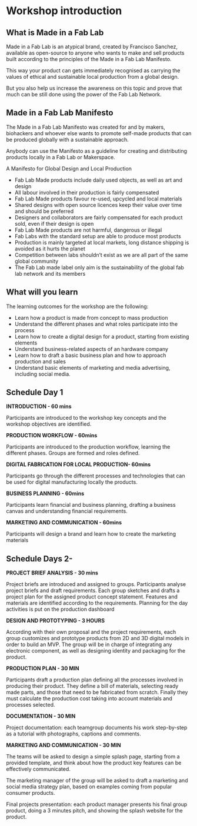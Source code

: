 # Workshop introduction

## What is Made in a Fab Lab

Made in a Fab Lab is an atypical brand, created by Francisco Sanchez, available as open-source to anyone who wants to make and sell products built according to the principles of the Made in a Fab Lab Manifesto.

This way your product can gets immediately recognised as carrying the values of ethical and sustainable local production from a global design.

But you also help us increase the awareness on this topic and prove that much can be still done using the power of the Fab Lab Network.

## Made in a Fab Lab Manifesto

The Made in a Fab Lab Manifesto was created for and by makers, biohackers and whoever else wants to promote self-made products that can be produced globally with a sustainable approach.

Anybody can use the Manifesto as a guideline for creating and distributing products locally in a Fab Lab or Makerspace.

A Manifesto for Global Design and Local Production

- Fab Lab Made products include daily used objects, as well as art and design
- All labour involved in their production is fairly compensated
- Fab Lab Made products favour re-used, upcycled and local materials
- Shared designs with open source licences keep their value over time and should be preferred
- Designers and collaborators are fairly compensated for each product sold, even if their design is open
- Fab Lab Made products are not harmful, dangerous or illegal
- Fab Labs with the standard setup are able to produce most products
- Production is mainly targeted at local markets, long distance shipping is avoided as it hurts the planet
- Competition between labs shouldn’t exist as we are all part of the same global community
- The Fab Lab made label only aim is the sustainability of the global fab lab network and its members

## What will you learn

The learning outcomes for the workshop are the following:

- Learn how a product is made from concept to mass production
- Understand the different phases and what roles participate into the process
- Learn how to create a digital design for a product, starting from existing elements
- Understand business-related aspects of an hardware company
- Learn how to draft a basic business plan and how to approach production and sales
- Understand basic elements of marketing and media advertising, including social media.


## Schedule Day 1

**INTRODUCTION - 60 mins**

Participants are introduced to the workshop key concepts and the workshop objectives are identified.

**PRODUCTION WORKFLOW - 60mins**

Participants are introduced to the production workflow, learning the different phases. Groups are formed and roles defined.

**DIGITAL FABRICATION FOR LOCAL PRODUCTION- 60mins**

Participants go through the different processes and technologies
that can be used for digital manufacturing locally the products.

**BUSINESS PLANNING - 60mins**

Participants learn financial and business planning, drafting
a business canvas and understanding financial requirements.

**MARKETING AND COMMUNICATION - 60mins**

Participants will design a brand and learn how to 
create the marketing materials


## Schedule Days 2-

**PROJECT BRIEF ANALYSIS - 30 mins**

Project briefs are introduced and assigned to groups.
Participants analyse project briefs and draft requirements.
Each group sketches and drafts a project plan for the assigned product concept statement. 
Features and materials are identified according to the requirements.
Planning for the day activities is put on the production dashboard

**DESIGN AND PROTOTYPING - 3 HOURS**

According with their own proposal and the project requirements, each group customizes and prototype products from 2D and 3D digital models in order to build an MVP.
The group will be in charge of integrating any electronic component, as well as designing identity and packaging for the product.

**PRODUCTION PLAN - 30 MIN**

Participants draft a production plan defining all the processes involved in producing their product.
They define a bill of materials, selecting ready made parts, and those that need to be fabricated from scratch. 
Finally they must calculate the production cost taking into account materials and processes selected.

**DOCUMENTATION - 30 MIN**

Project documentation: each teamgroup documents his work step-by-step as a tutorial with photographs, captions and comments.

**MARKETING AND COMMUNICATION - 30 MIN**

The teams will be asked to design a simple splash page, starting from a provided template, and think about how the product key features can be effectively communicated.

The marketing manager of the group will be asked to draft a marketing and social media strategy plan, based on examples coming from popular consumer products.

Final projects presentation: each product manager presents his final group product, doing a 3 minutes pitch, and showing the splash website for the product.
